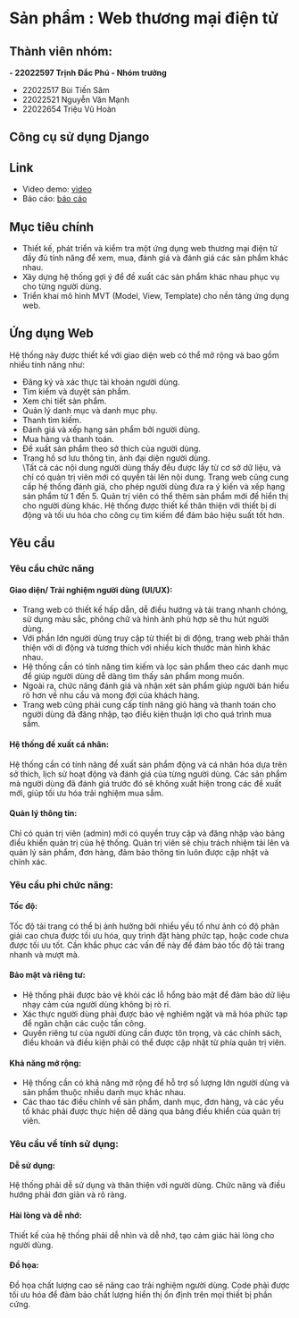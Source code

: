 # Sản phẩm : Web thương mại điện tử

## Thành viên nhóm:
**- 22022597 Trịnh Đắc Phú - Nhóm trưởng**
- 22022517 Bùi Tiến Sâm
- 22022521 Nguyễn Văn Mạnh
- 22022654 Triệu Vũ Hoàn

## Công cụ sử dụng Django

## Link
- Video demo: [video](https://drive.google.com/file/d/10ZV4tXUm88zy8SAAzgruWQo2whQbslzL/view?usp=sharing)
- Báo cáo: [báo cáo](https://drive.google.com/file/d/1oRyHPW_hGnAgQ1IaFqH2DBp2Pbvus4_6/view?usp=sharing)

## Mục tiêu chính
- Thiết kế, phát triển và kiểm tra một ứng dụng web thương mại điện tử đầy đủ tính năng để xem, mua, đánh giá và đánh giá các sản phẩm khác nhau.
- Xây dựng hệ thống gợi ý để đề xuất các sản phẩm khác nhau phục vụ cho từng người dùng.
- Triển khai mô hình MVT (Model, View, Template) cho nền tảng ứng dụng web.

## Ứng dụng Web
Hệ thống này được thiết kế với giao diện web có thể mở rộng và bao gồm nhiều tính năng như:
- Đăng ký và xác thực tài khoản người dùng.
- Tìm kiếm và duyệt sản phẩm.
- Xem chi tiết sản phẩm.
- Quản lý danh mục và danh mục phụ.
- Thanh tìm kiếm.
- Đánh giá và xếp hạng sản phẩm bởi người dùng.
- Mua hàng và thanh toán.
- Đề xuất sản phẩm theo sở thích của người dùng.
- Trang hồ sơ lưu thông tin, ảnh đại diện người dùng. \
\Tất cả các nội dung người dùng thấy đều được lấy từ cơ sở dữ liệu, và chỉ có quản trị viên mới có quyền tải lên nội dung. Trang web cũng cung cấp hệ thống đánh giá, cho phép người dùng đưa ra ý kiến và xếp hạng sản phẩm từ 1 đến 5. Quản trị viên có thể thêm sản phẩm mới để hiển thị cho người dùng khác. Hệ thống được thiết kế thân thiện với thiết bị di động và tối ưu hóa cho công cụ tìm kiếm để đảm bảo hiệu suất tốt hơn.

## Yêu cầu
### Yêu cầu chức năng
#### Giao diện/ Trải nghiệm người dùng (UI/UX):
- Trang web có thiết kế hấp dẫn, dễ điều hướng và tải trang nhanh chóng, sử dụng màu sắc, phông chữ và hình ảnh phù hợp sẽ thu hút người dùng.
- Với phần lớn người dùng truy cập từ thiết bị di động, trang web phải thân thiện với di động và tương thích với nhiều kích thước màn hình khác nhau.
- Hệ thống cần có tính năng tìm kiếm và lọc sản phẩm theo các danh mục để giúp người dùng dễ dàng tìm thấy sản phẩm mong muốn.
- Ngoài ra, chức năng đánh giá và nhận xét sản phẩm giúp người bán hiểu rõ hơn về nhu cầu và mong đợi của khách hàng.
- Trang web cũng phải cung cấp tính năng giỏ hàng và thanh toán cho người dùng đã đăng nhập, tạo điều kiện thuận lợi cho quá trình mua sắm.
#### Hệ thống đề xuất cá nhân:
Hệ thống cần có tính năng đề xuất sản phẩm động và cá nhân hóa dựa trên sở thích, lịch sử hoạt động và đánh giá của từng người dùng. Các sản phẩm mà người dùng đã đánh giá trước đó sẽ không xuất hiện trong các đề xuất mới, giúp tối ưu hóa trải nghiệm mua sắm.
#### Quản lý thông tin:
Chỉ có quản trị viên (admin) mới có quyền truy cập và đăng nhập vào bảng điều khiển quản trị của hệ thống. Quản trị viên sẽ chịu trách nhiệm tải lên và quản lý sản phẩm, đơn hàng, đảm bảo thông tin luôn được cập nhật và chính xác.
### Yêu cầu phi chức năng:
#### Tốc độ:
Tốc độ tải trang có thể bị ảnh hưởng bởi nhiều yếu tố như ảnh có độ phân giải cao chưa được tối ưu hóa, quy trình đặt hàng phức tạp, hoặc code chưa được tối ưu tốt. Cần khắc phục các vấn đề này để đảm bảo tốc độ tải trang nhanh và mượt mà.
#### Bảo mật và riêng tư:
- Hệ thống phải được bảo vệ khỏi các lỗ hổng bảo mật để đảm bảo dữ liệu nhạy cảm của người dùng không bị rò rỉ.
- Xác thực người dùng phải được bảo vệ nghiêm ngặt và mã hóa phức tạp để ngăn chặn các cuộc tấn công.
- Quyền riêng tư của người dùng cần được tôn trọng, và các chính sách, điều khoản và điều kiện phải có thể được cập nhật từ phía quản trị viên.
#### Khả năng mở rộng:
- Hệ thống cần có khả năng mở rộng để hỗ trợ số lượng lớn người dùng và sản phẩm thuộc nhiều danh mục khác nhau.
- Các thao tác điều chỉnh về sản phẩm, danh mục, đơn hàng, và các yếu tố khác phải được thực hiện dễ dàng qua bảng điều khiển của quản trị viên.
### Yêu cầu về tính sử dụng:
#### Dễ sử dụng:
Hệ thống phải dễ sử dụng và thân thiện với người dùng. Chức năng và điều hướng phải đơn giản và rõ ràng.
#### Hài lòng và dễ nhớ:
Thiết kế của hệ thống phải dễ nhìn và dễ nhớ, tạo cảm giác hài lòng cho người dùng.
#### Đồ họa:
Đồ họa chất lượng cao sẽ nâng cao trải nghiệm người dùng. Code phải được tối ưu hóa để đảm bảo chất lượng hiển thị ổn định trên mọi thiết bị phần cứng.
